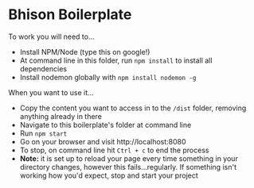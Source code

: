 # Bhison Boilerplate
To work you will need to...

- Install NPM/Node (type this on google!)
- At command line in this folder, run `npm install` to install all dependencies
- Install nodemon globally with `npm install nodemon -g`

When you want to use it...

- Copy the content you want to access in to the `/dist` folder, removing anything already in there
- Navigate to this boilerplate's folder at command line
- Run `npm start`
- Go on your browser and visit http://localhost:8080 
- To stop, on command line hit `Ctrl + c` to end the process
- **Note:** it is set up to reload your page every time something in your directory changes, however this fails...regularly. If something isn't working how you'd expect, stop and start your project